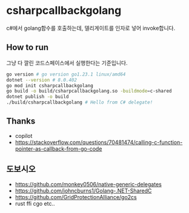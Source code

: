 # csharpcallbackgolang

c#에서 golang함수를 호출하는데, 델리게이트를 인자로 넣어 invoke합니다.

## How to run

그냥 다 깔린 코드스페이스에서 실행한다는 기준입니다.

```bash
go version # go version go1.23.1 linux/amd64
dotnet --version # 8.0.402
go mod init csharpcallbackgolang
go build -o build/csharpcallbackgolang.so -buildmode=c-shared
dotnet publish -o build
./build/csharpcallbackgolang # Hello from C# delegate!
```

## Thanks

- copilot
- https://stackoverflow.com/questions/70481474/calling-c-function-pointer-as-callback-from-go-code

## 도보시오

- https://github.com/monkey0506/native-generic-delegates
- https://github.com/johncburns1/Golang-.NET-SharedC
- https://github.com/GridProtectionAlliance/go2cs
- rust ffi cgo etc..
